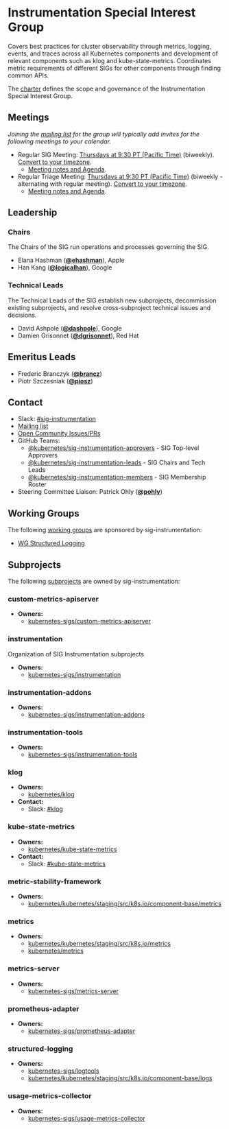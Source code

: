 <!---
This is an autogenerated file!

Please do not edit this file directly, but instead make changes to the
sigs.yaml file in the project root.

To understand how this file is generated, see https://git.k8s.io/community/generator/README.md
--->
# Instrumentation Special Interest Group

Covers best practices for cluster observability through metrics, logging, events, and traces across all Kubernetes components and development of relevant components such as klog and kube-state-metrics. Coordinates metric requirements of different SIGs for other components through finding common APIs.

The [charter](charter.md) defines the scope and governance of the Instrumentation Special Interest Group.

## Meetings
*Joining the [mailing list](https://groups.google.com/forum/#!forum/kubernetes-sig-instrumentation) for the group will typically add invites for the following meetings to your calendar.*
* Regular SIG Meeting: [Thursdays at 9:30 PT (Pacific Time)](https://zoom.us/j/5342565819?pwd=RlVsK21NVnR1dmE3SWZQSXhveHZPdz09) (biweekly). [Convert to your timezone](http://www.thetimezoneconverter.com/?t=9:30&tz=PT%20%28Pacific%20Time%29).
  * [Meeting notes and Agenda](https://docs.google.com/document/d/1FE4AQ8B49fYbKhfg4Tx0cui1V0eI4o3PxoqQPUwNEiU/edit?usp=sharing).
* Regular Triage Meeting: [Thursdays at 9:30 PT (Pacific Time)](https://zoom.us/j/5342565819?pwd=RlVsK21NVnR1dmE3SWZQSXhveHZPdz09) (biweekly - alternating with regular meeting). [Convert to your timezone](http://www.thetimezoneconverter.com/?t=9:30&tz=PT%20%28Pacific%20Time%29).
  * [Meeting notes and Agenda](https://docs.google.com/document/d/1FE4AQ8B49fYbKhfg4Tx0cui1V0eI4o3PxoqQPUwNEiU/edit?usp=sharing).

## Leadership

### Chairs
The Chairs of the SIG run operations and processes governing the SIG.

* Elana Hashman (**[@ehashman](https://github.com/ehashman)**), Apple
* Han Kang (**[@logicalhan](https://github.com/logicalhan)**), Google

### Technical Leads
The Technical Leads of the SIG establish new subprojects, decommission existing
subprojects, and resolve cross-subproject technical issues and decisions.

* David Ashpole (**[@dashpole](https://github.com/dashpole)**), Google
* Damien Grisonnet (**[@dgrisonnet](https://github.com/dgrisonnet)**), Red Hat

## Emeritus Leads

* Frederic Branczyk (**[@brancz](https://github.com/brancz)**)
* Piotr Szczesniak (**[@piosz](https://github.com/piosz)**)

## Contact
- Slack: [#sig-instrumentation](https://kubernetes.slack.com/messages/sig-instrumentation)
- [Mailing list](https://groups.google.com/forum/#!forum/kubernetes-sig-instrumentation)
- [Open Community Issues/PRs](https://github.com/kubernetes/community/labels/sig%2Finstrumentation)
- GitHub Teams:
    - [@kubernetes/sig-instrumentation-approvers](https://github.com/orgs/kubernetes/teams/sig-instrumentation-approvers) - SIG Top-level Approvers
    - [@kubernetes/sig-instrumentation-leads](https://github.com/orgs/kubernetes/teams/sig-instrumentation-leads) - SIG Chairs and Tech Leads
    - [@kubernetes/sig-instrumentation-members](https://github.com/orgs/kubernetes/teams/sig-instrumentation-members) - SIG Membership Roster
- Steering Committee Liaison: Patrick Ohly (**[@pohly](https://github.com/pohly)**)

## Working Groups

The following [working groups][working-group-definition] are sponsored by sig-instrumentation:
* [WG Structured Logging](/wg-structured-logging)


## Subprojects

The following [subprojects][subproject-definition] are owned by sig-instrumentation:
### custom-metrics-apiserver
- **Owners:**
  - [kubernetes-sigs/custom-metrics-apiserver](https://github.com/kubernetes-sigs/custom-metrics-apiserver/blob/master/OWNERS)
### instrumentation
Organization of SIG Instrumentation subprojects
- **Owners:**
  - [kubernetes-sigs/instrumentation](https://github.com/kubernetes-sigs/instrumentation/blob/master/OWNERS)
### instrumentation-addons
- **Owners:**
  - [kubernetes-sigs/instrumentation-addons](https://github.com/kubernetes-sigs/instrumentation-addons/blob/master/OWNERS)
### instrumentation-tools
- **Owners:**
  - [kubernetes-sigs/instrumentation-tools](https://github.com/kubernetes-sigs/instrumentation-tools/blob/master/OWNERS)
### klog
- **Owners:**
  - [kubernetes/klog](https://github.com/kubernetes/klog/blob/master/OWNERS)
- **Contact:**
  - Slack: [#klog](https://kubernetes.slack.com/messages/klog)
### kube-state-metrics
- **Owners:**
  - [kubernetes/kube-state-metrics](https://github.com/kubernetes/kube-state-metrics/blob/master/OWNERS)
- **Contact:**
  - Slack: [#kube-state-metrics](https://kubernetes.slack.com/messages/kube-state-metrics)
### metric-stability-framework
- **Owners:**
  - [kubernetes/kubernetes/staging/src/k8s.io/component-base/metrics](https://github.com/kubernetes/kubernetes/blob/master/staging/src/k8s.io/component-base/metrics/OWNERS)
### metrics
- **Owners:**
  - [kubernetes/kubernetes/staging/src/k8s.io/metrics](https://github.com/kubernetes/kubernetes/blob/master/staging/src/k8s.io/metrics/OWNERS)
  - [kubernetes/metrics](https://github.com/kubernetes/metrics/blob/master/OWNERS)
### metrics-server
- **Owners:**
  - [kubernetes-sigs/metrics-server](https://github.com/kubernetes-sigs/metrics-server/blob/master/OWNERS)
### prometheus-adapter
- **Owners:**
  - [kubernetes-sigs/prometheus-adapter](https://github.com/kubernetes-sigs/prometheus-adapter/blob/master/OWNERS)
### structured-logging
- **Owners:**
  - [kubernetes-sigs/logtools](https://github.com/kubernetes-sigs/logtools/blob/main/OWNERS)
  - [kubernetes/kubernetes/staging/src/k8s.io/component-base/logs](https://github.com/kubernetes/kubernetes/blob/master/staging/src/k8s.io/component-base/logs/OWNERS)
### usage-metrics-collector
- **Owners:**
  - [kubernetes-sigs/usage-metrics-collector](https://github.com/kubernetes-sigs/usage-metrics-collector/blob/main/OWNERS)

[subproject-definition]: https://github.com/kubernetes/community/blob/master/governance.md#subprojects
[working-group-definition]: https://github.com/kubernetes/community/blob/master/governance.md#working-groups
<!-- BEGIN CUSTOM CONTENT -->

<!-- END CUSTOM CONTENT -->
